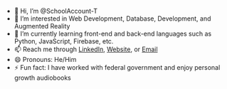 - 👋 Hi, I’m @SchoolAccount-T
- 👀 I’m interested in Web Development, Database, Development, and Augmented Reality
- 🌱 I’m currently learning front-end and back-end languages such as Python, JavaScript, Firebase, etc.
- 📫 Reach me through  [LinkedIn](https://www.linkedin.com/in/thierrylaguerre), [Website](https://schoolaccount-t.github.io/Landing-Page/), or  [Email](mailto:thierry.laguerre001@mymdc.net)
- 😄 Pronouns: He/Him
- ⚡ Fun fact: I have worked with federal government and enjoy personal growth audiobooks

<!---
SchoolAccount-T/SchoolAccount-T is a ✨ special ✨ repository because its `README.md` (this file) appears on your GitHub profile.
You can click the Preview link to take a look at your changes.
--->
